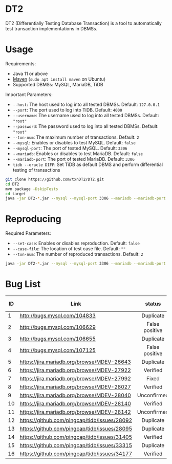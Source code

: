 # DT2

DT2 (Differentially Testing Database Transaction) is a tool to automatically test transaction implementations in DBMSs.

# Usage
Requirements:
* Java 11 or above
* [Maven](https://maven.apache.org/) (`sudo apt install maven` on Ubuntu)
* Supported DBMSs: MySQL, MariaDB, TiDB

Important Parameters:
* `--host`: The host used to log into all tested DBMSs. Default: `127.0.0.1`
* `--port`: The port used to log into TiDB. Default: `4000`
* `--username`: The username used to log into all tested DBMSs. Default: `"root"`
* `--password`: The password used to log into all tested DBMSs. Default: `"root"`
* `--txn-num`: The maximum number of transactions. Default: `2`
* `--mysql`: Enables or disables to test MySQL. Default: `false`
* `--mysql-port`: The port of tested MySQL. Default: `3306`
* `--mariadb`: Enables or disables to test MariaDB. Default: `false`
* `--mariadb-port`: The port of tested MariaDB. Default: `3306`
* `tidb --oracle DIFF`: Set TiDB as default DBMS and perform differential testing of transactions

```bash
git clone https://github.com/txnDT2/DT2.git
cd DT2
mvn package -DskipTests
cd target
java -jar DT2-*.jar --mysql --mysql-port 3306 --mariadb --mariadb-port 10006 --port 4000 --txn-num 2 tidb --oracle DIFF
```
# Reproducing
Required Parameters:
* `--set-case`: Enables or disables reproduction. Default: `false`
* `--case-file`: The location of test case file. Default: `""`
* `--txn-num`: The number of reproduced transactions. Default: `2`

```bash
java -jar DT2-*.jar --mysql --mysql-port 3306 --mariadb --mariadb-port 10006 --port 4000 --set-case --case-file .\\cases\\test.txt --txn-num 2 tidb --oracle DIFF
```
# Bug List

| ID | Link | status | transaction related |
| --- | --- |  :---: | :---: |
| 1 | http://bugs.mysql.com/104833 | Duplicate | Yes |
| 2 | http://bugs.mysql.com/106629 | False positive | Yes |
| 3 | http://bugs.mysql.com/106655 | Duplicate | Yes |
| 4 | http://bugs.mysql.com/107125 | False positive | No |
| 5 | https://jira.mariadb.org/browse/MDEV-26643 | Duplicate | Yes |
| 6 | https://jira.mariadb.org/browse/MDEV-27922 | Verified | Yes |
| 7 | https://jira.mariadb.org/browse/MDEV-27992 | Fixed | Yes |
| 8 | https://jira.mariadb.org/browse/MDEV-28027 | Verified | No |
| 9 | https://jira.mariadb.org/browse/MDEV-28040 | Unconfirmed | Yes |
| 10 | https://jira.mariadb.org/browse/MDEV-28140 | Verified | No |
| 11 | https://jira.mariadb.org/browse/MDEV-28142 | Unconfirmed | No |
| 12 | https://github.com/pingcap/tidb/issues/28092 | Duplicate | Yes |
| 13 | https://github.com/pingcap/tidb/issues/28095 | Duplicate | Yes |
| 14 | https://github.com/pingcap/tidb/issues/31405 | Verified | No |
| 15 | https://github.com/pingcap/tidb/issues/33315 | Duplicate | Yes |
| 16 | https://github.com/pingcap/tidb/issues/34177 | Verified | No |